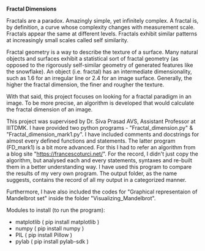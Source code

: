 **Fractal Dimensions**

Fractals are a paradox. Amazingly simple, yet infinitely complex. A fractal is, by definition, a curve whose complexity changes with measurement scale. Fractals appear the same at different levels. Fractals exhibit similar patterns at increasingly small scales called self similarity.

Fractal geometry is a way to describe the texture of a surface. Many natural objects and surfaces exhibit a statistical sort of fractal geometry (as opposed to
the rigorously self-similar geometry of generated features like the snowflake). An object (i.e. fractal) has an intermediate dimensionality, such as 1.6 for an irregular line or 2.4 for an image surface. Generally, the higher the fractal dimension, the finer and rougher the texture.

With that said, this project focuses on looking for a fractal paradigm in an image. To be more precise, an algorithm is developed that would calculate the fractal dimension of an image.

This project was supervised by Dr. Siva Prasad AVS, Assistant Professor at IIITDMK. I have provided two python programs - "Fractal_dimension.py" & "Fractal_dimension_mark1.py". I have included comments and docstrings for almost every defined functions and statements. The latter program (FD_mark1) is a bit more advanced. For this I had to refer an algorithm from a blog site "https://francescoturci.net/". For the record, I didn't just copy the algorithm, but analysed each and every statements, syntaxes and re-built them in a better understanding way. I have used this program to compare the results of my very own program.
The output folder, as the name suggests, contains the record of all my output in a categorized manner.

Furthermore, I have also included the codes for "Graphical representaion of Mandelbrot set" inside the folder "Visualizing_Mandelbrot".

Modules to install (to run the program):

- matplotlib  ( pip install matplotlib )
- numpy       ( pip install numpy )
- PIL         ( pip install Pillow )
- pylab       ( pip install pylab-sdk )
